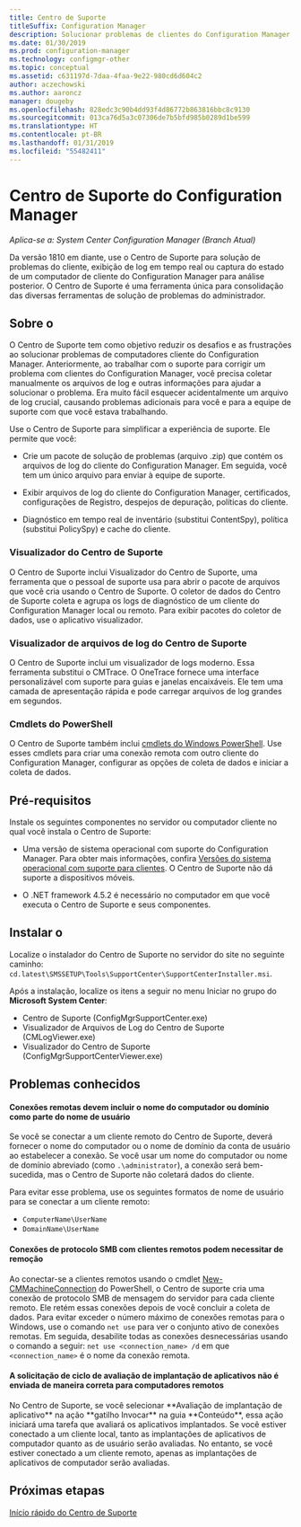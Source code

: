 ```yaml
---
title: Centro de Suporte
titleSuffix: Configuration Manager
description: Solucionar problemas de clientes do Configuration Manager com o Centro de Suporte.
ms.date: 01/30/2019
ms.prod: configuration-manager
ms.technology: configmgr-other
ms.topic: conceptual
ms.assetid: c631197d-7daa-4faa-9e22-980cd6d604c2
author: aczechowski
ms.author: aaroncz
manager: dougeby
ms.openlocfilehash: 828edc3c90b4dd93f4d86772b863816bbc8c9130
ms.sourcegitcommit: 013ca76d5a3c07306de7b5bfd985b0289d1be599
ms.translationtype: HT
ms.contentlocale: pt-BR
ms.lasthandoff: 01/31/2019
ms.locfileid: "55482411"
---
```

# <a name="support-center-for-configuration-manager"></a>Centro de Suporte do Configuration Manager

*Aplica-se a: System Center Configuration Manager (Branch Atual)*

<!--1357489--> Da versão 1810 em diante, use o Centro de Suporte para solução de problemas do cliente, exibição de log em tempo real ou captura do estado de um computador de cliente do Configuration Manager para análise posterior. O Centro de Suporte é uma ferramenta única para consolidação das diversas ferramentas de solução de problemas do administrador. 



## <a name="about"></a>Sobre o 

O Centro de Suporte tem como objetivo reduzir os desafios e as frustrações ao solucionar problemas de computadores cliente do Configuration Manager. Anteriormente, ao trabalhar com o suporte para corrigir um problema com clientes do Configuration Manager, você precisa coletar manualmente os arquivos de log e outras informações para ajudar a solucionar o problema. Era muito fácil esquecer acidentalmente um arquivo de log crucial, causando problemas adicionais para você e para a equipe de suporte com que você estava trabalhando.

Use o Centro de Suporte para simplificar a experiência de suporte. Ele permite que você:

 - Crie um pacote de solução de problemas (arquivo .zip) que contém os arquivos de log do cliente do Configuration Manager. Em seguida, você tem um único arquivo para enviar à equipe de suporte.  

 - Exibir arquivos de log do cliente do Configuration Manager, certificados, configurações de Registro, despejos de depuração, políticas do cliente.  

 - Diagnóstico em tempo real de inventário (substitui ContentSpy), política (substitui PolicySpy) e cache do cliente.  


### <a name="support-center-viewer"></a>Visualizador do Centro de Suporte

O Centro de Suporte inclui Visualizador do Centro de Suporte, uma ferramenta que o pessoal de suporte usa para abrir o pacote de arquivos que você cria usando o Centro de Suporte. O coletor de dados do Centro de Suporte coleta e agrupa os logs de diagnóstico de um cliente do Configuration Manager local ou remoto. Para exibir pacotes do coletor de dados, use o aplicativo visualizador.


### <a name="support-center-log-file-viewer"></a>Visualizador de arquivos de log do Centro de Suporte

O Centro de Suporte inclui um visualizador de logs moderno. Essa ferramenta substitui o CMTrace. O OneTrace fornece uma interface personalizável com suporte para guias e janelas encaixáveis. Ele tem uma camada de apresentação rápida e pode carregar arquivos de log grandes em segundos.


### <a name="powershell-cmdlets"></a>Cmdlets do PowerShell

O Centro de Suporte também inclui [cmdlets do Windows PowerShell](https://go.microsoft.com/fwlink/?linkid=397830). Use esses cmdlets para criar uma conexão remota com outro cliente do Configuration Manager, configurar as opções de coleta de dados e iniciar a coleta de dados.



## <a name="prerequisites"></a>Pré-requisitos

Instale os seguintes componentes no servidor ou computador cliente no qual você instala o Centro de Suporte:

- Uma versão de sistema operacional com suporte do Configuration Manager. Para obter mais informações, confira [Versões do sistema operacional com suporte para clientes](/sccm/core/plan-design/configs/supported-operating-systems-for-clients-and-devices). O Centro de Suporte não dá suporte a dispositivos móveis.  

- O .NET framework 4.5.2 é necessário no computador em que você executa o Centro de Suporte e seus componentes.  



## <a name="install"></a>Instalar o

Localize o instalador do Centro de Suporte no servidor do site no seguinte caminho: `cd.latest\SMSSETUP\Tools\SupportCenter\SupportCenterInstaller.msi`.

Após a instalação, localize os itens a seguir no menu Iniciar no grupo do **Microsoft System Center**:  
- Centro de Suporte (ConfigMgrSupportCenter.exe)  
- Visualizador de Arquivos de Log do Centro de Suporte (CMLogViewer.exe)  
- Visualizador do Centro de Suporte (ConfigMgrSupportCenterViewer.exe)  



## <a name="known-issues"></a>Problemas conhecidos 

#### <a name="remote-connections-must-include-computer-name-or-domain-as-part-of-the-user-name"></a>Conexões remotas devem incluir o nome do computador ou domínio como parte do nome de usuário
Se você se conectar a um cliente remoto do Centro de Suporte, deverá fornecer o nome do computador ou o nome de domínio da conta de usuário ao estabelecer a conexão. Se você usar um nome do computador ou nome de domínio abreviado (como `.\administrator`), a conexão será bem-sucedida, mas o Centro de Suporte não coletará dados do cliente. 

Para evitar esse problema, use os seguintes formatos de nome de usuário para se conectar a um cliente remoto: 
- `ComputerName\UserName`  
- `DomainName\UserName`  

#### <a name="scripted-server-message-block-connections-to-remote-clients-might-require-removal"></a>Conexões de protocolo SMB com clientes remotos podem necessitar de remoção
Ao conectar-se a clientes remotos usando o cmdlet [New-CMMachineConnection](https://go.microsoft.com/fwlink/p/?linkid=390542) do PowerShell, o Centro de suporte cria uma conexão de protocolo SMB de mensagem do servidor para cada cliente remoto. Ele retém essas conexões depois de você concluir a coleta de dados. Para evitar exceder o número máximo de conexões remotas para o Windows, use o comando `net use` para ver o conjunto ativo de conexões remotas. Em seguida, desabilite todas as conexões desnecessárias usando o comando a seguir: `net use <connection_name> /d` 
em que `<connection_name>` é o nome da conexão remota.

#### <a name="application-deployment-evaluation-cycle-request-isnt-sent-correctly-to-remote-machines"></a>A solicitação de ciclo de avaliação de implantação de aplicativos não é enviada de maneira correta para computadores remotos
<!--2849356--> No Centro de Suporte, se você selecionar **Avaliação de implantação de aplicativo** na ação **gatilho Invocar** na guia **Conteúdo**, essa ação iniciará uma tarefa que avaliará os aplicativos implantados. Se você estiver conectado a um cliente local, tanto as implantações de aplicativos de computador quanto as de usuário serão avaliadas. No entanto, se você estiver conectado a um cliente remoto, apenas as implantações de aplicativos de computador serão avaliadas.


## <a name="next-steps"></a>Próximas etapas

[Início rápido do Centro de Suporte](/sccm/core/support/support-center-quickstart)
